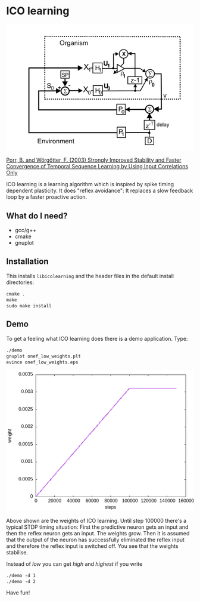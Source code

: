 # ICO learning

![alt tag](closedloop.png)

[Porr, B. and Wörgötter, F. (2003) Strongly Improved Stability and Faster Convergence of Temporal Sequence Learning by Using Input Correlations Only](https://direct.mit.edu/neco/article/18/6/1380/7111/Strongly-Improved-Stability-and-Faster-Convergence)

ICO learning is a learning algorithm which is inspired by spike timing
dependent plasticity. It does "reflex avoidance": It replaces
a slow feedback loop by a faster proactive action.


## What do I need?
  - gcc/g++
  - cmake
  - gnuplot


## Installation
This installs `libicolearning` and the header files
in the default install directories:
```
cmake .
make
sudo make install
```


## Demo
To get a feeling what ICO learning does there is a demo
application. Type:

```
./demo
gnuplot onef_low_weights.plt
evince onef_low_weights.eps
```

![alt tag](demo_output.png)

Above shown are the weights of ICO learning. Until step 100000
there's a typical STDP timing situation: First the predictive
neuron gets an input and then the reflex neuron gets an input.
The weights grow. Then it is assumed that the output of the
neuron has successfully eliminated the reflex input and therefore
the reflex input is switched off. You see that the weights
stabilise.

Instead of _low_ you can get _high_ and _highest_ if you write
```
./demo -d 1
./demo -d 2
```

Have fun!
